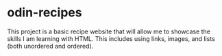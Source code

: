 # odin-recipes
This project is a basic recipe website that will allow me to showcase the skills I am learning with HTML. This includes using links, images, and lists (both unordered and ordered).